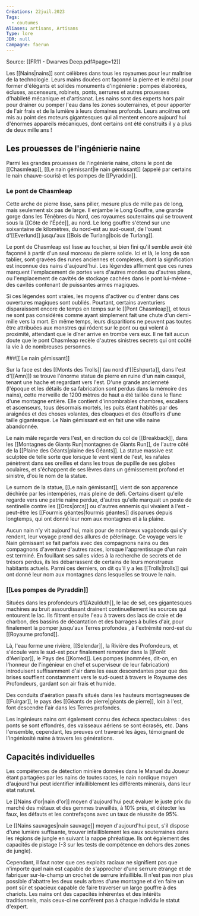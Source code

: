 ```yaml
---
Créations: 22juil.2023
Tags:
  - coutumes
Aliases: artisans, Artisans
Type: lore
JDR: null
Campagne: faerun
---
```

Source: [[FR11 - Dwarves Deep.pdf#page=12]]

Les [[Nains|nains]] sont célèbres dans tous les royaumes pour leur maîtrise de la technologie. Leurs mains douées ont façonné la pierre et le métal pour former d'élégants et solides monuments d'ingénierie : pompes élaborées, écluses, ascenseurs, robinets, ponts, serrures et autres prouesses d'habileté mécanique et d'artisanat. Les nains sont des experts hors pair pour drainer ou pomper l'eau dans les zones souterraines, et pour apporter de l'air frais et de la lumière à leurs domaines profonds. Leurs ancêtres ont mis au point des moteurs gigantesques qui alimentent encore aujourd'hui d'énormes appareils mécaniques, dont certains ont été construits il y a plus de deux mille ans !

## Les prouesses de l'ingénierie naine

Parmi les grandes prouesses de l'ingénierie naine, citons le pont de [[Chasmleap]], [[Le nain gémissant|le nain gémissant]] (appelé par certains le nain chauve-souris) et les pompes de [[Pyraddin]].

### Le pont de Chasmleap

Cette arche de pierre lisse, sans pilier, mesure plus de mille pas de long, mais seulement six pas de large. Il enjambe le Long Gouffre, une grande gorge dans les Ténèbres du Nord, ces royaumes souterrains qui se trouvent sous la [[Côte de l'Épée]], au nord. Le long gouffre s'étend sur une soixantaine de kilomètres, du nord-est au sud-ouest, de l'ouest d'[[Everlund]] jusqu'aux [[Bois de Turlang|bois de Turlang]].

Le pont de Chasmleap est lisse au toucher, si bien fini qu'il semble avoir été façonné à partir d'un seul morceau de pierre solide. Ici et là, le long de son tablier, sont gravées des runes anciennes et complexes, dont la signification est inconnue des nains d'aujourd'hui. Les légendes affirment que ces runes marquent l'emplacement de portes vers d'autres mondes ou d'autres plans, ou l'emplacement de cavités de stockage cachées dans le pont lui-même - des cavités contenant de puissantes armes magiques.

Si ces légendes sont vraies, les moyens d'activer ou d'entrer dans ces ouvertures magiques sont oubliés. Pourtant, certains aventuriers disparaissent encore de temps en temps sur le [[Pont Chasmleap]], et tous ne sont pas considérés comme ayant simplement fait une chute d'un demi-mille vers la mort. En même temps, leurs disparitions ne peuvent pas toutes être attribuées aux monstres qui rôdent sur le pont ou qui volent à proximité, attendant que le dîner arrive en trombe vers eux. Il ne fait aucun doute que le pont Chasmleap recèle d'autres sinistres secrets qui ont coûté la vie à de nombreuses personnes.

###[[ Le nain gémissant]]

Sur la face est des [[Monts des Trolls]] (au nord d'[[Eshpurta]], dans l'est d'[[Amn]]) se trouve l'énorme statue de pierre en ruine d'un nain casqué, tenant une hache et regardant vers l'est. D'une grande ancienneté (l'époque et les détails de sa fabrication sont perdus dans la mémoire des nains), cette merveille de 1200 mètres de haut a été taillée dans le flanc d'une montagne entière. Elle contient d'innombrables chambres, escaliers et ascenseurs, tous désormais mortels, les puits étant habités par des araignées et des choses volantes, des cloaques et des étouffoirs d'une taille gigantesque. Le Nain gémissant est en fait une ville naine abandonnée.

Le nain mâle regarde vers l'est, en direction du col de [[Breakback]], dans les [[Montagnes de Giants Run|montagnes de Giants Run]], de l'autre côté de la [[Plaine des Géants|plaine des Géants]]. La statue massive est sculptée de telle sorte que lorsque le vent vient de l'est, les rafales pénètrent dans ses oreilles et dans les trous de pupille de ses globes oculaires, et s'échappent de ses lèvres dans un gémissement profond et sinistre, d'où le nom de la statue.

Le surnom de la statue, [[Le nain gémissant]], vient de son apparence déchirée par les intempéries, mais pleine de défi. Certains disent qu'elle regarde vers une patrie naine perdue, d'autres qu'elle marquait un poste de sentinelle contre les [[Orcs|orcs]] ou d'autres ennemis qui vivaient à l'est - peut-être les [[Fourmis géantes|fourmis géantes]] disparues depuis longtemps, qui ont donné leur nom aux montagnes et à la plaine.

Aucun nain n'y vit aujourd'hui, mais pour de nombreux vagabonds qui s'y rendent, leur voyage prend des allures de pèlerinage. Ce voyage vers le Nain gémissant se fait parfois avec des compagnons nains ou des compagnons d'aventure d'autres races, lorsque l'apprentissage d'un nain est terminé. En fouillant ses salles vides à la recherche de secrets et de trésors perdus, ils les débarrassent de certains de leurs monstrueux habitants actuels. Parmi ces derniers, on dit qu'il y a les [[Trolls|trolls]] qui ont donné leur nom aux montagnes dans lesquelles se trouve le nain.

### [[Les pompes de Pyraddin]]

Situées dans les profondeurs d'[[Azulduth]], le lac de sel, ces gigantesques machines au bruit assourdissant drainent continuellement les sources qui entourent le lac. 
Ils filtrent ensuite l'eau à travers des lacs de craie et de charbon, des bassins de décantation et des barrages à bulles d'air, pour finalement la pomper jusqu'aux Terres profondes , à l'extrémité nord-est du [[Royaume profond]].

Là, l'eau forme une rivière, [[Selendar]], la Rivière des Profondeurs, et s'écoule vers le sud-est pour finalement remonter dans la [[Forêt d'Aerilpar]], le Pays des [[Korred]]. Les pompes (nommées, dit-on, en l'honneur de l'ingénieur en chef et superviseur de leur fabrication) introduisent suffisamment d'air dans les eaux descendantes pour que des brises soufflent constamment vers le sud-ouest à travers le Royaume des Profondeurs, gardant son air frais et humide.

Des conduits d'aération passifs situés dans les hauteurs montagneuses de [[Fuirgar]], le pays des [[Géants de pierre|géants de pierre]], loin à l'est, font descendre l'air dans les Terres profondes.

Les ingénieurs nains ont également connu des échecs spectaculaires : des ponts se sont effondrés, des vaisseaux aériens se sont écrasés, etc. Dans l'ensemble, cependant, les preuves ont traversé les âges, témoignant de l'ingéniosité naine à travers les générations.

## Capacités individuelles

Les compétences de détection minière données dans le Manuel du Joueur étant partagées par les nains de toutes races, le nain nordique moyen d'aujourd'hui peut identifier infailliblement les différents minerais, dans leur état naturel.

Le [[Nains d'or|nain d'or]] moyen d'aujourd'hui peut évaluer le juste prix du marché des métaux et des gemmes travaillés, à 10% près, et détecter les faux, les défauts et les contrefaçons avec un taux de réussite de 95%.

Le [[Nains sauvages|nain sauvage]] moyen d'aujourd'hui peut, s'il dispose d'une lumière suffisante, trouver infailliblement les eaux souterraines dans les régions de jungle en suivant la nappe phréatique. Ils ont également des capacités de pistage (-3 sur les tests de compétence en dehors des zones de jungle).

Cependant, il faut noter que ces exploits raciaux ne signifient pas que n'importe quel nain est capable de s'approcher d'une serrure étrange et de fabriquer sur-le-champ un crochet de serrure infaillible. Il n'est pas non plus possible d'abattre les deux seuls arbres d'une montagne et d'en faire un pont sûr et spacieux capable de faire traverser un large gouffre à des chariots. Les nains ont des capacités inhérentes et des intérêts traditionnels, mais ceux-ci ne confèrent pas à chaque individu le statut d'expert.
